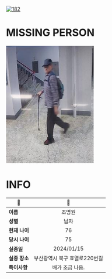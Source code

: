 [![182](https://img.shields.io/badge/%EC%8B%A4%EC%A2%85%EC%8B%A0%EA%B3%A0%EB%8A%94%20%EA%B5%AD%EB%B2%88%EC%97%86%EC%9D%B4-182-blue)](http://safe182.go.kr/index.do)

# MISSING PERSON

<img src="./missing_person.jpg">

# INFO

|🔑|💎|
|--|:--:|
|**이름**|조명원|
|**성별**|남자|
|**현재 나이**|76|
|**당시 나이**|75|
|**실종일**|2024/01/15|
|**실종 장소**|부산광역시 북구 효열로220번길 |
|**특이사항**|배가 조금 나옴.|
